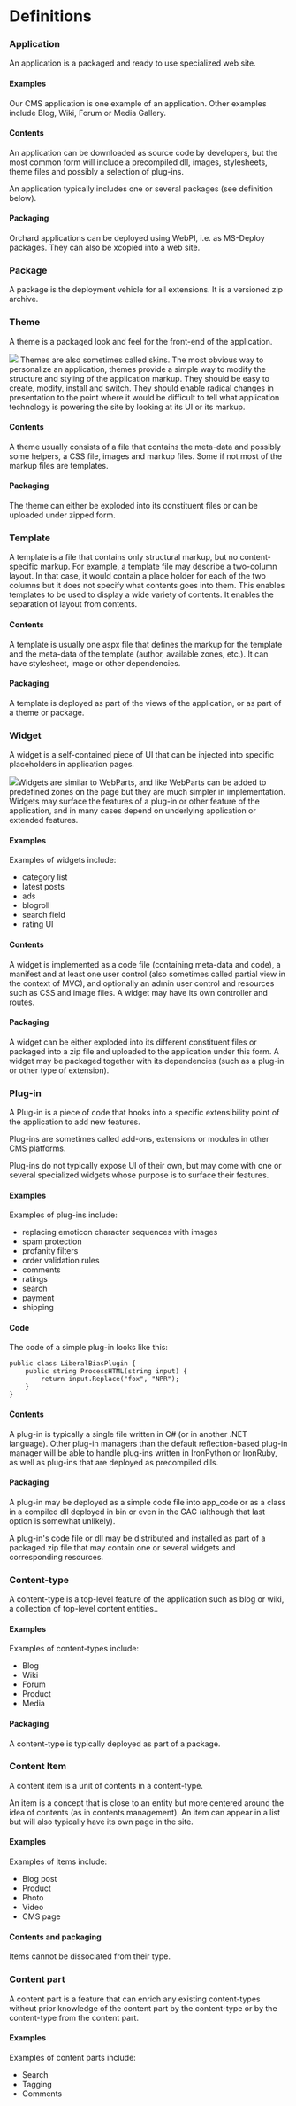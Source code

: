 Definitions
===========

### Application
An application is a packaged and ready to use specialized web site.
 
#### Examples
Our CMS application is one example of an application. Other examples include Blog, Wiki, Forum or Media Gallery.

#### Contents
An application can be downloaded as source code by developers, but the most common form will include a precompiled dll, images, stylesheets, theme files and possibly a selection of plug-ins.

An application typically includes one or several packages (see definition below).

#### Packaging
Orchard applications can be deployed using WebPI, i.e. as MS-Deploy packages. They can also be xcopied into a web site.

### Package
A package is the deployment vehicle for all extensions. It is a versioned zip archive.

### Theme
A theme is a packaged look and feel for the front-end of the application.

![](../Upload/definitions/ThemeDefinedStyles.PNG)
Themes are also sometimes called skins.
The most obvious way to personalize an application, themes provide a simple way to modify the structure and styling of the application markup. They should be easy to create, modify, install and switch. They should enable radical changes in presentation to the point where it would be difficult to tell what application technology is powering the site by looking at its UI or its markup.
 
#### Contents
A theme usually consists of a file that contains the meta-data and possibly some helpers, a CSS file, images and markup files. Some if not most of the markup files are templates.

#### Packaging
The theme can either be exploded into its constituent files or can be uploaded under zipped form.

### Template
A template is a file that contains only structural markup, but no content-specific markup. For example, a template file may describe a two-column layout. In that case, it would contain a place holder for each of the two columns but it does not specify what contents goes into them. This enables templates to be used to display a wide variety of contents. It enables the separation of layout from contents.

#### Contents
A template is usually one aspx file that defines the markup for the template and the meta-data of the template (author, available zones, etc.). It can have stylesheet, image or other dependencies.

#### Packaging
A template is deployed as part of the views of the application, or as part of a theme or package.

### Widget
A widget is a self-contained piece of UI that can be injected into specific placeholders in application pages.

![](../Upload/definitions/Widgets.PNG)Widgets are similar to WebParts, and like WebParts can be added to predefined zones on the page but they are much simpler in implementation.
Widgets may surface the features of a plug-in or other feature of the application, and in many cases depend on underlying application or extended features.

#### Examples
Examples of widgets include:
* category list
* latest posts
* ads
* blogroll
* search field
* rating UI

#### Contents
A widget is implemented as a code file (containing meta-data and code), a manifest and at least one user control (also sometimes called partial view in the context of MVC), and optionally an admin user control and resources such as CSS and image files. A widget may have its own controller and routes.

#### Packaging
A widget can be either exploded into its different constituent files or packaged into a zip file and uploaded to the application under this form.
A widget may be packaged together with its dependencies (such as a plug-in or other type of extension).

### Plug-in
A Plug-in is a piece of code that hooks into a specific extensibility point of the application to add new features.

Plug-ins are sometimes called add-ons, extensions or modules in other CMS platforms.

Plug-ins do not typically expose UI of their own, but may come with one or several specialized widgets whose purpose is to surface their features.

#### Examples
Examples of plug-ins include:
* replacing emoticon character sequences with images
* spam protection
* profanity filters
* order validation rules
* comments
* ratings
* search
* payment
* shipping

#### Code
The code of a simple plug-in looks like this:
    
    public class LiberalBiasPlugin {
        public string ProcessHTML(string input) {
            return input.Replace("fox", "NPR");
        }
    }


#### Contents
A plug-in is typically a single file written in C# (or in another .NET language). Other plug-in managers than the default reflection-based plug-in manager will be able to handle plug-ins written in IronPython or IronRuby, as well as plug-ins that are deployed as precompiled dlls.

#### Packaging
A plug-in may be deployed as a simple code file into app_code or as a class in a compiled dll deployed in bin or even in the GAC (although that last option is somewhat unlikely).

A plug-in's code file or dll may be distributed and installed as part of a packaged zip file that may contain one or several widgets and corresponding resources.

### Content-type
A content-type is a top-level feature of the application such as blog or wiki, a collection of top-level content entities..

#### Examples
Examples of content-types include:
* Blog
* Wiki
* Forum
* Product
* Media

#### Packaging
A content-type is typically deployed as part of a package.

### Content Item
A content item is a unit of contents in a content-type.

An item is a concept that is close to an entity but more centered around the idea of contents (as in contents management). An item can appear in a list but will also typically have its own page in the site.

#### Examples
Examples of items include:
* Blog post
* Product
* Photo
* Video
* CMS page

#### Contents and packaging
Items cannot be dissociated from their type.

### Content part
A content part is a feature that can enrich any existing content-types without prior knowledge of the content part by the content-type or by the content-type from the content part.

#### Examples
Examples of content parts include:
* Search
* Tagging
* Comments
